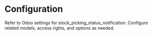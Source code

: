 # Configuration

Refer to Odoo settings for stock_picking_status_notification. Configure related models, access rights, and options as needed.
